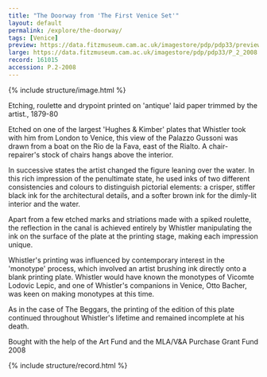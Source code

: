 ```yaml
---
title: "The Doorway from 'The First Venice Set'"
layout: default
permalink: /explore/the-doorway/
tags: [Venice]
preview: https://data.fitzmuseum.cam.ac.uk/imagestore/pdp/pdp33/preview_P_2_2008.jpg
large: https://data.fitzmuseum.cam.ac.uk/imagestore/pdp/pdp33/P_2_2008.jpg
record: 161015
accession: P.2-2008
---
```

{% include structure/image.html %}

Etching, roulette and drypoint printed on 'antique' laid paper trimmed by the artist., 1879-80

Etched on one of the largest 'Hughes & Kimber' plates that Whistler took with him from London to Venice, this view of the Palazzo Gussoni was drawn from a boat on the Rio de la Fava, east of the Rialto. A chair-repairer's stock of chairs hangs above the interior.

In successive states the artist changed the figure leaning over the water. In this rich impression of the penultimate state, he used inks of two different consistencies and colours to distinguish pictorial elements: a crisper, stiffer black ink for the architectural details, and a softer brown ink for the dimly-lit interior and the water.

Apart from a few etched marks and striations made with a spiked roulette, the reflection in the canal is achieved entirely by Whistler manipulating the ink on the surface of the plate at the printing stage, making each impression unique.

Whistler's printing was influenced by contemporary interest in the 'monotype' process, which involved an artist brushing ink directly onto a blank printing plate. Whistler would have known the monotypes of Vicomte Lodovic Lepic, and one of Whistler's companions in Venice, Otto Bacher, was keen on making monotypes at this time.

As in the case of The Beggars, the printing of the edition of this plate continued throughout Whistler's lifetime and remained incomplete at his death.

Bought with the help of the Art Fund and the MLA/V&A Purchase Grant Fund 2008

{% include structure/record.html %}
